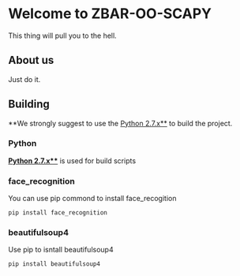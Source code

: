 # Welcome to ZBAR-OO-SCAPY

This thing will pull you to the hell.

## About us
Just do it.

## Building
**We strongly suggest to use the [Python 2.7.x**](https://www.python.org/downloads/release/python-2714/) to build the project.

### Python
**[Python 2.7.x**](https://www.python.org/downloads/release/python-2714/)** is used for build scripts

### face_recognition
You can use pip commond to install face_recogition
```
pip install face_recognition
```

### beautifulsoup4
Use pip to isntall beautifulsoup4
```
pip install beautifulsoup4
```
